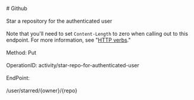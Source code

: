 <br>#     Github</br>
<br>Star a repository for the authenticated user</br>
<br>Note that you'll need to set `Content-Length` to zero when calling out to this endpoint. For more information, see "[HTTP verbs](https://developer.github.com/v3/#http-verbs)."</br>
<br>Method: Put</br>
<br>OperationID: activity/star-repo-for-authenticated-user</br>
<br>EndPoint:</br>
<br>/user/starred/{owner}/{repo}</br>
